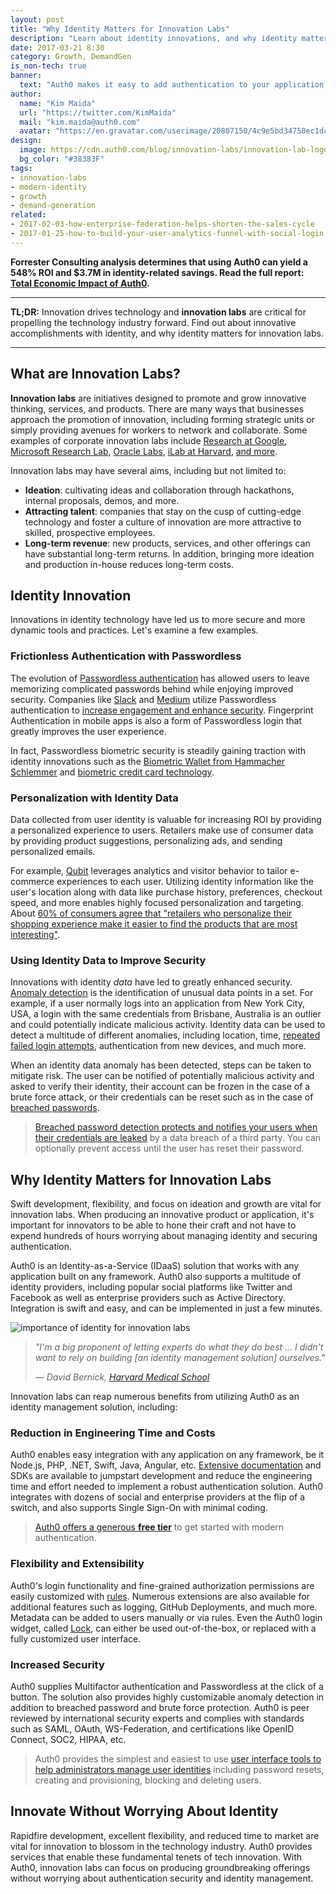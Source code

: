 ```yaml
---
layout: post
title: "Why Identity Matters for Innovation Labs"
description: "Learn about identity innovations, and why identity matters for innovation labs."
date: 2017-03-21 8:30
category: Growth, DemandGen
is_non-tech: true
banner:
  text: "Auth0 makes it easy to add authentication to your application."
author:
  name: "Kim Maida"
  url: "https://twitter.com/KimMaida"
  mail: "kim.maida@auth0.com"
  avatar: "https://en.gravatar.com/userimage/20807150/4c9e5bd34750ec1dcedd71cb40b4a9ba.png"
design:
  image: https://cdn.auth0.com/blog/innovation-labs/innovation-lab-logo.png
  bg_color: "#38383F"
tags:
- innovation-labs
- modern-identity
- growth
- demand-generation
related:
- 2017-02-03-how-enterprise-federation-helps-shorten-the-sales-cycle
- 2017-01-25-how-to-build-your-user-analytics-funnel-with-social-login
---
```


<div class="alert alert-info alert-icon">
  <i class="icon-budicon-500"></i>
  <strong>Forrester Consulting analysis determines that using Auth0 can yield a 548% ROI and $3.7M in identity-related savings. Read the full report: <a href="https://resources.auth0.com/forrester-tei-research-case-study/">Total Economic Impact of Auth0</a>.</strong>
</div>

---

**TL;DR:** Innovation drives technology and **innovation labs** are critical for propelling the technology industry forward. Find out about innovative accomplishments with identity, and why identity matters for innovation labs.

---

## What are Innovation Labs?

**Innovation labs** are initiatives designed to promote and grow innovative thinking, services, and products. There are many ways that businesses approach the promotion of innovation, including forming strategic units or simply providing avenues for workers to network and collaborate. Some examples of corporate innovation labs include [Research at Google](https://research.google.com/), [Microsoft Research Lab](https://www.microsoft.com/en-us/research/), [Oracle Labs](https://labs.oracle.com/pls/apex/f?p=labs:15:0), [iLab at Harvard](https://i-lab.harvard.edu/), [and more](https://www.cbinsights.com/blog/corporate-innovation-labs/).

Innovation labs may have several aims, including but not limited to:

* **Ideation**: cultivating ideas and collaboration through hackathons, internal proposals, demos, and more.
* **Attracting talent**: companies that stay on the cusp of cutting-edge technology and foster a culture of innovation are more attractive to skilled, prospective employees.
* **Long-term revenue**: new products, services, and other offerings can have substantial long-term returns. In addition, bringing more ideation and production in-house reduces long-term costs.

## Identity Innovation

Innovations in identity technology have led us to more secure and more dynamic tools and practices. Let's examine a few examples.

### Frictionless Authentication with Passwordless

The evolution of [Passwordless authentication](https://auth0.com/passwordless) has allowed users to leave memorizing complicated passwords behind while enjoying improved security. Companies like [Slack](https://slack.com) and [Medium](https://medium.com) utilize Passwordless authentication to [increase engagement and enhance security](https://aws.amazon.com/blogs/startups/increase-engagement-and-enhance-security-with-passwordless-authentication/). Fingerprint Authentication in mobile apps is also a form of Passwordless login that greatly improves the user experience.

In fact, Passwordless biometric security is steadily gaining traction with identity innovations such as the [Biometric Wallet from Hammacher Schlemmer](http://www.hammacher.com/Product/81863) and [biometric credit card technology](http://www.sdcexec.com/news/12214482/new-biometric-credit-card-technology-is-an-important-advance-in-fraud-prevention).

### Personalization with Identity Data

Data collected from user identity is valuable for increasing ROI by providing a personalized experience to users. Retailers make use of consumer data by providing product suggestions, personalizing ads, and sending personalized emails.

For example, [Qubit](http://www.qubit.com/) leverages analytics and visitor behavior to tailor e-commerce experiences to each user. Utilizing identity information like the user's location along with data like purchase history, preferences, checkout speed, and more enables highly focused personalization and targeting. About [60% of consumers agree that "retailers who personalize their shopping experience make it easier to find the products that are most interesting"](http://www.marketingcharts.com/online/online-shoppers-prove-receptive-to-retailers-personalization-tactics-27413/).

### Using Identity Data to Improve Security

Innovations with identity _data_ have led to greatly enhanced security. [Anomaly detection](https://auth0.com/learn/anomaly-detection/) is the identification of unusual data points in a set. For example, if a user normally logs into an application from New York City, USA, a login with the same credentials from Brisbane, Australia is an outlier and could potentially indicate malicious activity. Identity data can be used to detect a multitude of different anomalies, including location, time, [repeated failed login attempts](https://en.wikipedia.org/wiki/Brute-force_attack), authentication from new devices, and much more.

When an identity data anomaly has been detected, steps can be taken to mitigate risk. The user can be notified of potentially malicious activity and asked to verify their identity, their account can be frozen in the case of a brute force attack, or their credentials can be reset such as in the case of [breached passwords](https://auth0.com/breached-passwords).

> [Breached password detection protects and notifies your users when their credentials are leaked](https://auth0.com/breached-passwords) by a data breach of a third party. You can optionally prevent access until the user has reset their password.

## Why Identity Matters for Innovation Labs

Swift development, flexibility, and focus on ideation and growth are vital for innovation labs. When producing an innovative product or application, it's important for innovators to be able to hone their craft and not have to expend hundreds of hours worrying about managing identity and securing authentication.

Auth0 is an Identity-as-a-Service (IDaaS) solution that works with any application built on any framework. Auth0 also supports a multitude of identity providers, including popular social platforms like Twitter and Facebook as well as enterprise providers such as Active Directory. Integration is swift and easy, and can be implemented in just a few minutes.

![importance of identity for innovation labs](https://cdn.auth0.com/blog/innovation-labs/innovation-labs.png)

> _"I'm a big proponent of letting experts do what they do best ... I didn't want to rely on building [an identity management solution] ourselves."_
>
>— _David Bernick, [Harvard Medical School](https://auth0.com/learn/harvard-medical-school-identity-secures-nih-research/)_

Innovation labs can reap numerous benefits from utilizing Auth0 as an identity management solution, including:

### Reduction in Engineering Time and Costs

Auth0 enables easy integration with any application on any framework, be it Node.js, PHP, .NET, Swift, Java, Angular, etc. [Extensive documentation](https://auth0.com/docs) and SDKs are available to jumpstart development and reduce the engineering time and effort needed to implement a robust authentication solution. Auth0 integrates with dozens of social and enterprise providers at the flip of a switch, and also supports Single Sign-On with minimal coding.

> [Auth0 offers a generous **free tier**](https://auth0.com/pricing) to get started with modern authentication.

### Flexibility and Extensibility

Auth0's login functionality and fine-grained authorization permissions are easily customized with [rules](https://auth0.com/docs/rules). Numerous extensions are also available for additional features such as logging, GitHub Deployments, and much more. Metadata can be added to users manually or via rules. Even the Auth0 login widget, called [Lock](https://auth0.com/lock), can either be used out-of-the-box, or replaced with a fully customized user interface.

### Increased Security

Auth0 supplies Multifactor authentication and Passwordless at the click of a button. The solution also provides highly customizable anomaly detection in addition to breached password and brute force protection. Auth0 is peer reviewed by international security experts and complies with standards such as SAML, OAuth, WS-Federation, and certifications like OpenID Connect, SOC2, HIPAA, etc.

> Auth0 provides the simplest and easiest to use [user interface tools to help administrators manage user identities](https://auth0.com/user-management) including password resets, creating and provisioning, blocking and deleting users.

## Innovate Without Worrying About Identity

Rapidfire development, excellent flexibility, and reduced time to market are vital for innovation to blossom in the technology industry. Auth0 provides services that enable these fundamental tenets of tech innovation. With Auth0, innovation labs can focus on producing groundbreaking offerings without worrying about authentication security and identity management.
